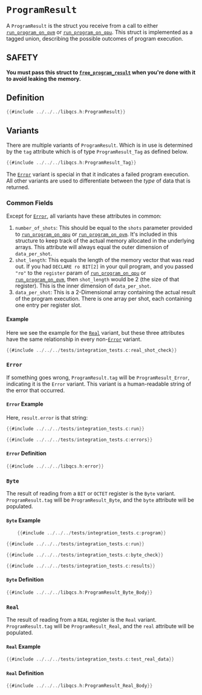 # `ProgramResult`

A `ProgramResult` is the struct you receive from a call to either [`run_program_on_qvm`] or [`run_program_on_qpu`]. This struct is implemented as a tagged union, describing the possible outcomes of program execution.

## SAFETY

**You must pass this struct to [`free_program_result`] when you're done with it to avoid leaking the memory.**


## Definition

```c
{{#include ../../../libqcs.h:ProgramResult}}
```

## Variants

There are multiple variants of `ProgramResult`. Which is in use is determined by the `tag` attribute which is of type `ProgramResult_Tag` as defined below.

```c
{{#include ../../../libqcs.h:ProgramResult_Tag}}
```

The [`Error`] variant is special in that it indicates a failed program execution. All other variants are used to differentiate between the _type_ of data that is returned.

### Common Fields

Except for [`Error`], all variants have these attributes in common:

1. `number_of_shots`: This should be equal to the `shots` parameter provided to [`run_program_on_qpu`] or [`run_program_on_qvm`]. It's included in this structure to keep track of the actual memory allocated in the underlying arrays. This attribute will always equal the outer dimension of `data_per_shot`.
2. `shot_length`: This equals the length of the memory vector that was read out. If you had `DECLARE ro BIT[2]` in your quil program, and you passed `"ro"` to the `register` param of [`run_program_on_qpu`] or [`run_program_on_qvm`], then `shot_length` would be 2 (the size of that register). This is the inner dimension of `data_per_shot`.
3. `data_per_shot`: This is a 2-Dimensional array containing the actual result of the program execution. There is one array per shot, each containing one entry per register slot.

#### Example

Here we see the example for the [`Real`] variant, but these three attributes have the same relationship in every non-[`Error`] variant.

```c
{{#include ../../../tests/integration_tests.c:real_shot_check}}
```

### `Error`

If something goes wrong, `ProgramResult.tag` will be `ProgramResult_Error`, indicating it is the `Error` variant. This variant is a human-readable string of the error that occurred.

#### `Error` Example

Here, `result.error` is that string:

```c
{{#include ../../../tests/integration_tests.c:run}}

{{#include ../../../tests/integration_tests.c:errors}}
```

#### `Error` Definition

```c
{{#include ../../../libqcs.h:error}}
```

### `Byte`

The result of reading from a `BIT` or `OCTET` register is the `Byte` variant. `ProgramResult.tag` will be `ProgramResult_Byte`, and the `byte` attribute will be populated.

#### `Byte` Example

```c
    {{#include ../../../tests/integration_tests.c:program}}

{{#include ../../../tests/integration_tests.c:run}}

{{#include ../../../tests/integration_tests.c:byte_check}}

{{#include ../../../tests/integration_tests.c:results}}
```

#### `Byte` Definition

```c
{{#include ../../../libqcs.h:ProgramResult_Byte_Body}}
```

### `Real`

The result of reading from a `REAL` register is the `Real` variant. `ProgramResult.tag` will be `ProgramResult_Real`, and the `real` attribute will be populated.

#### `Real` Example

```c
{{#include ../../../tests/integration_tests.c:test_real_data}}
```

#### `Real` Definition

```c
{{#include ../../../libqcs.h:ProgramResult_Real_Body}}
```


[`run_program_on_qvm`]: ./run_program_on_qvm.md
[`run_program_on_qpu`]: ./run_program_on_qpu.md
[`free_program_result`]: ./free_program_result.md
[`Error`]: #error
[`Real`]: #real
